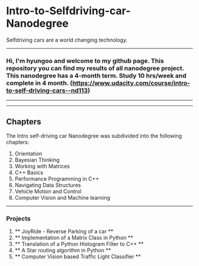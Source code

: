 # Intro-to-Selfdriving-car-Nanodegree

Selfdriving cars are a world changing technology.

---
### Hi, I'm hyungoo and welcome to my github page. This repository you can find my results of all nanodegree project. This nanodegree has a 4-month term. Study 10 hrs/week and complete in 4 month. (https://www.udacity.com/course/intro-to-self-driving-cars--nd113)
---

---
## Chapters ##

The Intro self-driving car Nanodegree was subdivided into the following chapters:

1. Orientation
2. Bayesian Thinking
3. Working with Matrices
4. C++ Basics
5. Performance Programming in C++
6. Navigating Data Structures
7. Vehicle Motion and Control
8. Computer Vision and Machine learning
---

### Projects ## 
1. ** JoyRide - Reverse Parking of a car **
2. ** Implementation of a Matrix Class in Python **
3. ** Translation of a Python Histogram Filter to C++ **
4. ** A Star routing algorithm in Python **
5. ** Computer Vision based Traffic Light Classifier **
